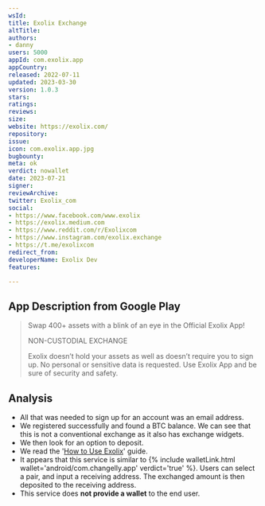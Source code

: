 ```yaml
---
wsId: 
title: Exolix Exchange
altTitle: 
authors:
- danny
users: 5000
appId: com.exolix.app
appCountry: 
released: 2022-07-11
updated: 2023-03-30
version: 1.0.3
stars: 
ratings: 
reviews: 
size: 
website: https://exolix.com/
repository: 
issue: 
icon: com.exolix.app.jpg
bugbounty: 
meta: ok
verdict: nowallet
date: 2023-07-21
signer: 
reviewArchive: 
twitter: Exolix_com
social:
- https://www.facebook.com/www.exolix
- https://exolix.medium.com
- https://www.reddit.com/r/Exolixcom
- https://www.instagram.com/exolix.exchange
- https://t.me/exolixcom
redirect_from: 
developerName: Exolix Dev
features: 

---
```


## App Description from Google Play

> Swap 400+ assets with a blink of an eye in the Official Exolix App!
>
> NON-CUSTODIAL EXCHANGE
>
> Exolix doesn’t hold your assets as well as doesn’t require you to sign up. No personal or sensitive data is requested. Use Exolix App and be sure of security and safety.

## Analysis 

- All that was needed to sign up for an account was an email address. 
- We registered successfully and found a BTC balance. We can see that this is not a conventional exchange as it also has exchange widgets.
- We then look for an option to deposit. 
- We read the '[How to Use Exolix](https://exolix.com/how-to-use)' guide.
- It appears that this service is similar to {% include walletLink.html wallet='android/com.changelly.app' verdict='true' %}. Users can select a pair, and input a receiving address. The exchanged amount is then deposited to the receiving address. 
- This service does **not provide a wallet** to the end user.
